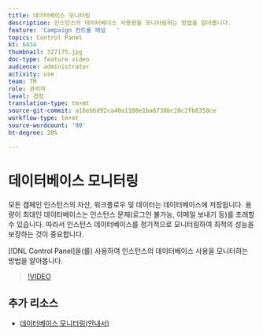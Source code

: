 ```yaml
---
title: 데이터베이스 모니터링
description: 인스턴스의 데이터베이스 사용량을 모니터링하는 방법을 알아봅니다.
feature: 'Campaign 컨트롤 패널   '
topics: Control Panel
kt: 6434
thumbnail: 327175.jpg
doc-type: feature video
audience: administrator
activity: use
team: TM
role: 관리자
level: 경험
translation-type: tm+mt
source-git-commit: a16eb6d92ca40a1188e1ba6730bc28c2fb8358ce
workflow-type: tm+mt
source-wordcount: '90'
ht-degree: 20%

---
```



# 데이터베이스 모니터링

모든 캠페인 인스턴스의 자산, 워크플로우 및 데이터는 데이터베이스에 저장됩니다. 용량이 최대인 데이터베이스는 인스턴스 문제(로그인 불가능, 이메일 보내기 등)를 초래할 수 있습니다. 따라서 인스턴스 데이터베이스를 정기적으로 모니터링하여 최적의 성능을 보장하는 것이 중요합니다.

[!DNL Control Panel]을(를) 사용하여 인스턴스의 데이터베이스 사용을 모니터하는 방법을 알아봅니다.

>[!VIDEO](https://video.tv.adobe.com/v/327175?quality=12)

## 추가 리소스

* [데이터베이스 모니터링(안내서)](https://experienceleague.adobe.com/docs/control-panel/using/performance-monitoring/database-monitoring.html?lang=en#performance-monitoring)
